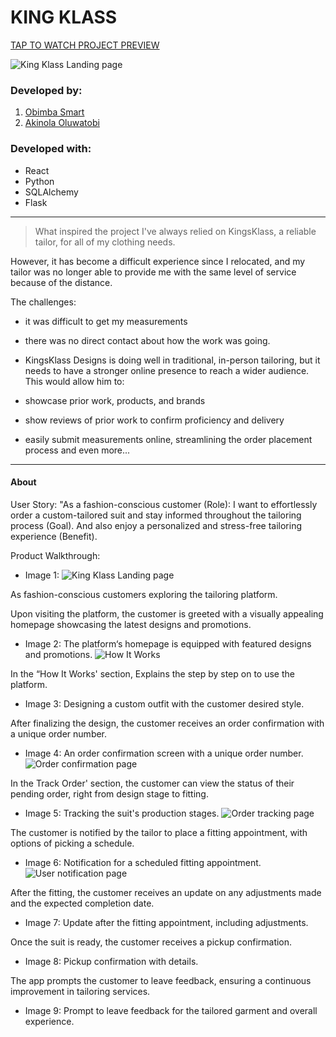# KING KLASS

[TAP TO WATCH PROJECT PREVIEW](https://youtu.be/zF-cZQd8vv8?si=RzNsYq2nv8mNf8AT)

![King Klass Landing page](/public/kingklass.png)

### Developed by:
1. [Obimba Smart](https://github.com/obimbasmart)
2. [Akinola Oluwatobi](https://github.com/itsoluwatobby)

### Developed with:
* React
* Python
* SQLAlchemy
* Flask

---
> What inspired the project
I've always relied on KingsKlass, a reliable tailor, for all of my clothing needs.


However, it has become a difficult experience since I relocated, and my tailor was no longer able to provide me with the same level of service because of the distance. 

The challenges:
- it was difficult to get my measurements
- there was no direct contact about how the work was going.
- KingsKlass Designs is doing well in traditional, in-person tailoring, but it needs to have a stronger online presence to reach a wider audience. This would allow him to:

- showcase prior work, products, and brands
- show reviews of prior work to confirm proficiency and delivery
- easily submit measurements online, streamlining the order placement process
and even more...

---
#### About
User Story:
"As a fashion-conscious customer (Role):
I want to effortlessly order a custom-tailored suit and stay informed throughout the tailoring process (Goal). 
And also enjoy a personalized and stress-free tailoring experience (Benefit).


Product Walkthrough:

* Image 1: 
![King Klass Landing page](/public/kingklass.png)

As fashion-conscious customers exploring the tailoring platform.

Upon visiting the platform, the customer is greeted with a visually appealing homepage showcasing the latest designs and promotions.


* Image 2: 
The platform‘s homepage is equipped with featured designs and promotions.
![How It Works](/public/howto.png)

In the “How It Works' section, Explains the step by step on to use the platform.


* Image 3: 
Designing a custom outfit with the customer desired style.

After finalizing the design, the customer receives an order confirmation with a unique order number.


* Image 4: 
An order confirmation screen with a unique order number.
![Order confirmation page](/public/orderConfirmation.png)

In the Track Order' section, the customer can view the status of their pending order, right from design stage to fitting.


* Image 5: 
Tracking the suit's production stages.
![Order tracking page](/public/orderPage.png)

The customer is notified by the tailor to place a fitting appointment, with options of picking a schedule.


* Image 6: 
Notification for a scheduled fitting appointment.
![User notification page](/public/notification.png)

After the fitting, the customer receives an update on any adjustments made and the expected completion date.


* Image 7: 
Update after the fitting appointment, including adjustments.

Once the suit is ready, the customer receives a pickup confirmation.


* Image 8: 
Pickup confirmation with details.

The app prompts the customer to leave feedback, ensuring a continuous improvement in tailoring services.


* Image 9: 
Prompt to leave feedback for the tailored garment and overall experience.
